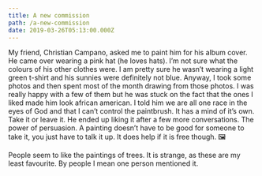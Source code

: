 ```yaml
---
title: A new commission
path: /a-new-commission
date: 2019-03-26T05:13:00.000Z
---
```

My friend, Christian Campano, asked me to paint him for his album cover. He came over wearing a pink hat (he loves hats). I’m not sure what the colours of his other clothes were. I am pretty sure he wasn’t wearing a light green t-shirt and his sunnies were definitely not blue. Anyway, I took some photos and then spent most of the month drawing from those photos. I was really happy with a few of them but he was stuck on the fact that the ones I liked made him look african american. I told him we are all one race in the eyes of God and that I can’t control the paintbrush. It has a mind of it’s own. Take it or leave it. He ended up liking it after a few more conversations. The power of persuasion. A painting doesn’t have to be good for someone to take it, you just have to talk it up. It does help if it is free though. 🖼

People seem to like the paintings of trees. It is strange, as these are my least favourite. By people I mean one person mentioned it.
